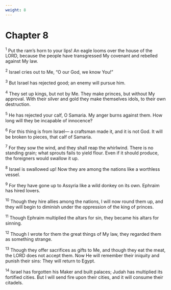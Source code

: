 ```yaml
---
weight: 8
---
```


# Chapter 8

<sup>1</sup> Put the ram’s horn to your lips! An eagle looms over the house of the LORD, because the people have transgressed My covenant and rebelled against My law. 

<sup>2</sup> Israel cries out to Me, “O our God, we know You!” 

<sup>3</sup> But Israel has rejected good; an enemy will pursue him. 

<sup>4</sup> They set up kings, but not by Me. They make princes, but without My approval. With their silver and gold they make themselves idols, to their own destruction. 

<sup>5</sup> He has rejected your calf, O Samaria. My anger burns against them. How long will they be incapable of innocence? 

<sup>6</sup> For this thing is from Israel— a craftsman made it, and it is not God. It will be broken to pieces, that calf of Samaria. 

<sup>7</sup> For they sow the wind, and they shall reap the whirlwind. There is no standing grain; what sprouts fails to yield flour. Even if it should produce, the foreigners would swallow it up. 

<sup>8</sup> Israel is swallowed up! Now they are among the nations like a worthless vessel. 

<sup>9</sup> For they have gone up to Assyria like a wild donkey on its own. Ephraim has hired lovers. 

<sup>10</sup> Though they hire allies among the nations, I will now round them up, and they will begin to diminish under the oppression of the king of princes. 

<sup>11</sup> Though Ephraim multiplied the altars for sin, they became his altars for sinning. 

<sup>12</sup> Though I wrote for them the great things of My law, they regarded them as something strange. 

<sup>13</sup> Though they offer sacrifices as gifts to Me, and though they eat the meat, the LORD does not accept them. Now He will remember their iniquity and punish their sins: They will return to Egypt. 

<sup>14</sup> Israel has forgotten his Maker and built palaces; Judah has multiplied its fortified cities. But I will send fire upon their cities, and it will consume their citadels. 


